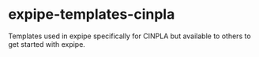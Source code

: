 # expipe-templates-cinpla
Templates used in expipe specifically for CINPLA but available to others to get started with expipe.
